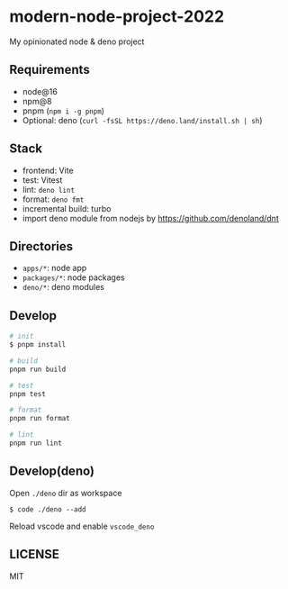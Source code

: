 # modern-node-project-2022

My opinionated node & deno project

## Requirements

- node@16
- npm@8
- pnpm (`npm i -g pnpm`)
- Optional: deno (`curl -fsSL https://deno.land/install.sh | sh`)

## Stack

- frontend: Vite
- test: Vitest
- lint: `deno lint`
- format: `deno fmt`
- incremental build: turbo
- import deno module from nodejs by https://github.com/denoland/dnt


## Directories

- `apps/*`: node app
- `packages/*`: node packages
- `deno/*`: deno modules

## Develop

```bash
# init
$ pnpm install

# build
pnpm run build

# test
pnpm test

# format
pnpm run format

# lint
pnpm run lint
```

## Develop(deno)

Open `./deno` dir as workspace

```
$ code ./deno --add
```

Reload vscode and enable `vscode_deno`

## LICENSE

MIT